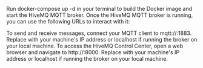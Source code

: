 Run docker-compose up -d in your terminal to build the Docker image and start the HiveMQ MQTT broker.
Once the HiveMQ MQTT broker is running, you can use the following URLs to interact with it:

To send and receive messages, connect your MQTT client to mqtt://<your-machine-ip>:1883. Replace <your-machine-ip> with your machine's IP address or localhost if running the broker on your local machine.
To access the HiveMQ Control Center, open a web browser and navigate to http://<your-machine-ip>:8000. Replace <your-machine-ip> with your machine's IP address or localhost if running the broker on your local machine.